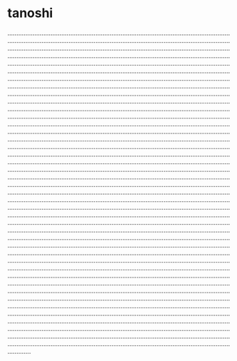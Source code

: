 # tanoshi

.....................................................................................................................................................................................................................................................................................................................................................................................................................................................................................................................................................................................................................................................................................................................................................................................................................................................................................................................................................................................................................................................................................................................................................................................................................................................................................................................................................................................................................................................................................................................................................................................................................................................................................................................................................................................................................................................................................................................................................................................................................................................................................................................................................................................................................................................................................................................................................................................................................................................................................................................................................................................................................................................................................................................................................................................................................................................................................................................................................................................................................................................................................................................................................................................................................................................................................................................................................................................................................................................................................................................................................................................................................................................................................................................................................................................................................................................................................................................................................................................................................................................................................................................................................................................................................................................................................................................................................................................................................................................................................................................................................................................................................................................................................................................................................................................................................................................................................................................................................................................................................................................................................................................................................................................................................................................................................................................................................................................................................................